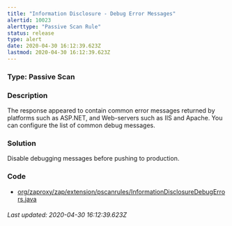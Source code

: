 ```yaml
---
title: "Information Disclosure - Debug Error Messages"
alertid: 10023
alerttype: "Passive Scan Rule"
status: release
type: alert
date: 2020-04-30 16:12:39.623Z
lastmod: 2020-04-30 16:12:39.623Z
---
```

### Type: Passive Scan

### Description
The response appeared to contain common error messages returned by platforms such as ASP.NET, and Web-servers such as IIS and Apache. You can configure the list of common debug messages.

### Solution

Disable debugging messages before pushing to production.

### Code

 * [org/zaproxy/zap/extension/pscanrules/InformationDisclosureDebugErrors.java](https://github.com/zaproxy/zap-extensions/blob/master/addOns/pscanrules/src/main/java/org/zaproxy/zap/extension/pscanrules/InformationDisclosureDebugErrors.java)

###### Last updated: 2020-04-30 16:12:39.623Z
